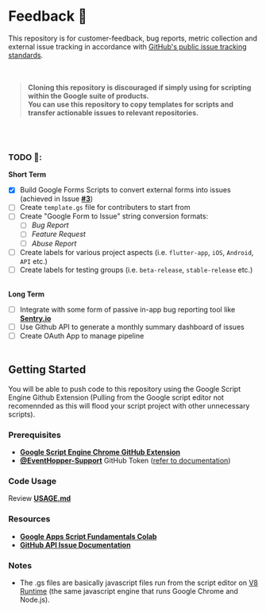 # Feedback :speech_balloon:
This repository is for customer-feedback, bug reports, metric collection and external issue tracking in accordance with [GitHub's public issue tracking standards](https://docs.github.com/en/github/creating-cloning-and-archiving-repositories/creating-an-issues-only-repository).<br><br><br>

>**Cloning this repository is discouraged if simply using for scripting within the Google suite of products.<br>You can use this repository to copy templates for scripts and transfer actionable issues to relevant repositories.**

<br><br>

### **TODO :dart::**
**Short Term**

- [x] Build Google Forms Scripts to convert external forms into issues (achieved in Issue [**#3**](https://github.com/EventHopper/Feedback/issues/3))
- [ ] Create `template.gs` file for contributers to start from
- [ ] Create "Google Form to Issue" string conversion formats:
  - [ ] _Bug Report_
  - [ ] _Feature Request_
  - [ ] _Abuse Report_
- [ ] Create labels for various project aspects (i.e. `flutter-app`, `iOS`, `Android`, `API` etc.)
- [ ] Create labels for testing groups (i.e. `beta-release`, `stable-release` etc.)

<br>**Long Term**
- [ ] Integrate with some form of passive in-app bug reporting tool like [**Sentry.io**](https://sentry.io/welcome/)
- [ ] Use Github API to generate a monthly summary dashboard of issues
- [ ] Create OAuth App to manage pipeline
<br><br>

## Getting Started

You will be able to push code to this repository using the Google Script Engine Github Extension (Pulling from the Google script editor not recomennded as this will flood your script project with other unnecessary scripts).

### Prerequisites

- [**Google Script Engine Chrome GitHub Extension**](https://chrome.google.com/webstore/detail/google-apps-script-github/lfjcgcmkmjjlieihflfhjopckgpelofo/related?hl=en)
- [**@EventHopper-Support**](https://github.com/eventhopper-support) GitHub Token ([refer to documentation](https://docs.google.com/document/d/1zYid1Ei8TIXN1NPlI_dxAUcbUdDYtzD9XH4cNu6cb-k/edit#))

### Code Usage

Review [**USAGE.md**](https://github.com/EventHopper/Feedback/blob/master/USAGE.md)

### Resources

- [**Google Apps Script Fundamentals Colab**](https://developers.google.com/apps-script/quickstart/fundamentals-codelabs) 
- [**GitHub API Issue Documentation**](https://docs.github.com/en/rest/reference/issues#create-an-issue)

### Notes
- The .gs files are basically javascript files run from the script editor on [V8 Runtime](https://developers.google.com/apps-script/guides/v8-runtime) (the same javascript engine that runs Google Chrome and Node.js).
